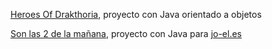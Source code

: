 [Heroes Of Drakthoria](https://gitlab.com/projectesdam/heroesofdrakthoria), proyecto con Java orientado a objetos

[Son las 2 de la mañana](https://gitlab.com/projectesdam/joel), proyecto con Java para [jo-el.es](https://jo-el.es/)
